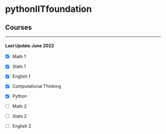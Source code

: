 # pythonIITfoundation

## Courses

***

#### Last Update  June 2022

- [x] Math 1
- [x] Stats 1
- [x] English 1
- [x] Computational Thinking

- [x] Python
- [ ] Math 2
- [ ] Stats 2
- [ ] English 2




